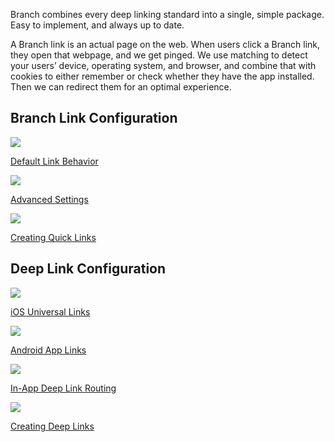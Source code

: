 Branch combines every deep linking standard into a single, simple package. Easy to implement, and always up to date.

A Branch link is an actual page on the web. When users click a Branch link, they open that webpage, and we get pinged. We use matching to detect your users’ device, operating system, and browser, and combine that with cookies to either remember or check whether they have the app installed. Then we can redirect them for an optimal experience.

## Branch Link Configuration
<!-- Link Configuration -->
<div class="nav-wrap flex-wrap">
  <a href="/pages/links/default-link-behavior/">
    <img src="../../../_assets/img/pages/links/basic-config.png" />
    <p>Default Link Behavior</p>
  </a>
  <a href="/pages/links/advanced-settings-configuration/">
    <img src="../../../_assets/img/pages/links/advanced-config.png" />
    <p>Advanced Settings</p>
  </a>
  <a href="/pages/links/quick-links/">
    <img src="../../../_assets/img/pages/links/create-link.png" />
    <p>Creating Quick Links</p>
  </a>
</div>
<!--/ Link Configuration -->

## Deep Link Configuration
<!-- Deep Links -->
<div class="nav-wrap flex-wrap">
  <a href="/pages/deep-linking/universal-links/">
		<img src="../../../_assets/img/pages/links/ios.png" />
		<p>iOS Universal Links</p>
	</a>
  <a href="/pages/deep-linking/android-app-links/">
    <img src="../../../_assets/img/pages/links/android.png" />
    <p>Android App Links</p>
  </a>
	<a href="/pages/deep-linking/routing/">
    <img src="../../../_assets/img/pages/links/in-app-routing.png" />
    <p>In-App Deep Link Routing</p>
  </a>
	<a href="/pages/links/integrate/">
		<img src="../../../_assets/img/pages/links/create-link.png" />
		<p>Creating Deep Links</p>
	</a>
</div>
<!--/ Deep Links -->
